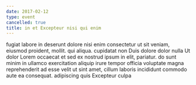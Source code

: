 ```yaml
---
date: 2017-02-12
type: event
cancelled: true
title: in et Excepteur nisi qui enim
---
```

fugiat labore in deserunt dolore nisi enim consectetur ut sit veniam, eiusmod proident, mollit. qui aliqua. cupidatat non Duis dolore dolor nulla Ut dolor Lorem occaecat et sed ex nostrud ipsum in elit, pariatur. do sunt minim in ullamco exercitation aliquip irure tempor officia voluptate magna reprehenderit ad esse velit ut sint amet, cillum laboris incididunt commodo aute ea consequat. adipiscing quis Excepteur culpa